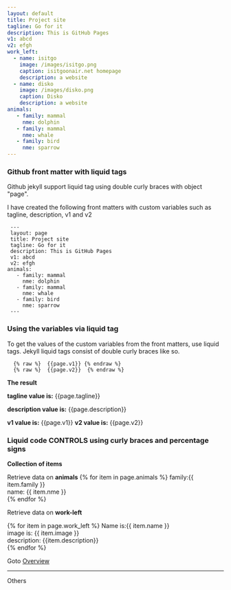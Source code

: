 ```yaml
---
layout: default
title: Project site
tagline: Go for it 
description: This is GitHub Pages
v1: abcd
v2: efgh
work_left:
  - name: isitgo
    image: /images/isitgo.png
    caption: isitgoonair.net homepage
    description: a website
  - name: disko
    image: /images/disko.png
    caption: Disko
    description: a website
animals:
   - family: mammal 
     nme: dolphin
   - family: mammal 
     nme: whale
   - family: bird 
     nme: sparrow
---
```



### Github front matter with liquid tags

Github jekyll support liquid tag using double curly braces with object "page".

I have created the following front matters with custom variables such as tagline, description, v1 and v2

```
 ---
 layout: page
 title: Project site
 tagline: Go for it 
 description: This is GitHub Pages
 v1: abcd
 v2: efgh
animals:
   - family: mammal 
     nme: dolphin
   - family: mammal 
     nme: whale
   - family: bird 
     nme: sparrow
 ---
```

### Using the variables via liquid tag

To get the values of the custom variables from the front matters, use liquid tags.
Jekyll liquid tags consist of double curly braces like so.

```
  {% raw %}  {{page.v1}} {% endraw %}
  {% raw %}  {{page.v2}}  {% endraw %}
```

**The result**

**tagline value is:** {{page.tagline}}

**description value is:** {{page.description}}

**v1 value is:** {{page.v1}}
**v2 value is:** {{page.v2}}

### Liquid code CONTROLS using curly braces and percentage signs

**Collection of items**

Retrieve data on **animals**
{% for item in page.animals %}
  family:{{ item.family }} <br/>
  name: {{ item.nme }}<br/>
{% endfor %}


Retrieve data on **work-left**

{% for item in page.work_left %}
  Name is:{{ item.name }} <br/>
  image is: {{ item.image }}<br/>
  description: {{item.description}}<br/>
{% endfor %}

 
Goto [Overview](pages/overview.html) 
  
---

Others


